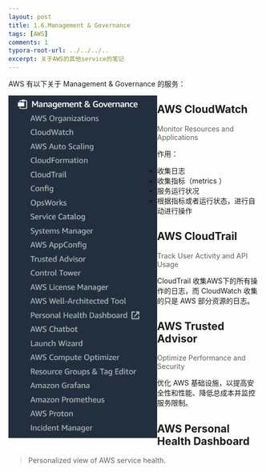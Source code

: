 ```yaml
---
layout: post
title: 1.6.Management & Governance
tags: [AWS]
comments: 1
typora-root-url: ../../../..
excerpt: 关于AWS的其他service的笔记
---
```


AWS 有以下关于 Management & Governance 的服务：

<img src="/assets/blog_res/image-20210520153701709.png" alt="image-20210520153701709" style="zoom:75%;" align="left"/>



## AWS CloudWatch

> Monitor Resources and Applications

作用：

- 收集日志
- 收集指标（metrics ）
- 服务运行状况
- 根据指标或者运行状态，进行自动进行操作

## AWS CloudTrail

> Track User Activity and API Usage

CloudTrail 收集AWS下的所有操作的日志，而 CloudWatch 收集的只是 AWS 部分资源的日志。

## AWS Trusted Advisor

> Optimize Performance and Security

优化 AWS 基础设施，以提高安全性和性能、降低总成本并监控服务限制。

## AWS Personal Health Dashboard

>Personalized view of AWS service health.